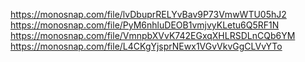 https://monosnap.com/file/lvDbuprRELYvBav9P73VmwWTU05hJ2
https://monosnap.com/file/PyM6nhluDEOB1vmjvyKLetu6Q5RF1N
https://monosnap.com/file/VmnpbXVvK742EGxqXHLRSDLnCQb6YM
https://monosnap.com/file/L4CKgYjsprNEwx1VGvVkvGgCLVvYTo
